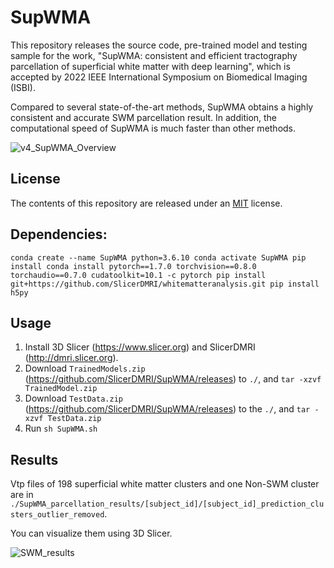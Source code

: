 # SupWMA

This repository releases the source code, pre-trained model and testing sample for the work, "SupWMA: consistent and efficient tractography parcellation of superficial white matter with deep learning", which is accepted by 2022 IEEE International Symposium on Biomedical Imaging (ISBI).

Compared to several state-of-the-art methods, SupWMA obtains a highly consistent and accurate SWM parcellation result. In addition, the computational speed of SupWMA is much faster than other methods.

![v4_SupWMA_Overview](https://user-images.githubusercontent.com/56477109/150537721-9619c9f6-98f0-4a02-ae4f-4794b99235fd.png)

## License

The contents of this repository are released under an [MIT](LICENSE) license.

## Dependencies:

  `conda create --name SupWMA python=3.6.10
  conda activate SupWMA
  pip install conda install pytorch==1.7.0 torchvision==0.8.0 torchaudio==0.7.0 cudatoolkit=10.1 -c pytorch
  pip install git+https://github.com/SlicerDMRI/whitematteranalysis.git
  pip install h5py`

## Usage
1. Install 3D Slicer (https://www.slicer.org) and SlicerDMRI (http://dmri.slicer.org).
2. Download `TrainedModels.zip` (https://github.com/SlicerDMRI/SupWMA/releases) to `./`, and `tar -xzvf TrainedModel.zip`
3. Download `TestData.zip` (https://github.com/SlicerDMRI/SupWMA/releases) to the `./`, and `tar -xzvf TestData.zip`
4. Run `sh SupWMA.sh`

## Results

Vtp files of 198 superficial white matter clusters and one Non-SWM cluster are in `./SupWMA_parcellation_results/[subject_id]/[subject_id]_prediction_clusters_outlier_removed`. 

You can visualize them using 3D Slicer.

![SWM_results](https://user-images.githubusercontent.com/56477109/150535586-28f30123-5fd1-4a9c-a81e-499d5abfd65d.png)
